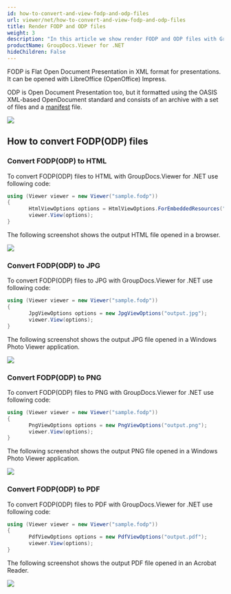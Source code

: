 ```yaml
---
id: how-to-convert-and-view-fodp-and-odp-files
url: viewer/net/how-to-convert-and-view-fodp-and-odp-files
title: Render FODP and ODP files
weight: 3
description: "In this article we show render FODP and ODP files with GroupDocs.Viewer within your .NET applications."
productName: GroupDocs.Viewer for .NET
hideChildren: False
---
```

FODP is Flat Open Document Presentation in XML format for presentations. It can be opened with LibreOffice (OpenOffice) Impress.

ODP is Open Document Presentation too, but it formatted using the OASIS XML-based OpenDocument standard and consists of an archive with a set of files and a [manifest](https://en.wikipedia.org/wiki/Manifest_file) file.

![](viewer/net/images/how-to-convert-and-view-fodp-and-odp-files.png)

## How to convert FODP(ODP) files

### Convert FODP(ODP) to HTML

To convert FODP(ODP) files to HTML with GroupDocs.Viewer for .NET use following code:

```csharp
using (Viewer viewer = new Viewer("sample.fodp"))
{
       HtmlViewOptions options = HtmlViewOptions.ForEmbeddedResources("output.html");
       viewer.View(options);
}
```

The following screenshot shows the output HTML file opened in a browser.

![](viewer/net/images/how-to-convert-and-view-fodp-and-odp-files_1.png)

### Convert FODP(ODP) to JPG

To convert FODP(ODP) files to JPG with GroupDocs.Viewer for .NET use following code: 

```csharp
using (Viewer viewer = new Viewer("sample.fodp"))
{
       JpgViewOptions options = new JpgViewOptions("output.jpg");
       viewer.View(options);
}
```

The following screenshot shows the output JPG file opened in a Windows Photo Viewer application.

![](viewer/net/images/how-to-convert-and-view-fodp-and-odp-files_2.png)

### Convert FODP(ODP) to PNG

To convert FODP(ODP) files to PNG with GroupDocs.Viewer for .NET use following code:

```csharp
using (Viewer viewer = new Viewer("sample.fodp"))
{
       PngViewOptions options = new PngViewOptions("output.png");
       viewer.View(options);
}
```

The following screenshot shows the output PNG file opened in a Windows Photo Viewer application.

![](viewer/net/images/how-to-convert-and-view-fodp-and-odp-files_3.png)

### Convert FODP(ODP) to PDF

To convert FODP(ODP) files to PDF with GroupDocs.Viewer for .NET use following code:

```csharp
using (Viewer viewer = new Viewer("sample.fodp"))
{
       PdfViewOptions options = new PdfViewOptions("output.pdf");
       viewer.View(options);
}
```

The following screenshot shows the output PDF file opened in an Acrobat Reader.

![](viewer/net/images/how-to-convert-and-view-fodp-and-odp-files_4.png)

